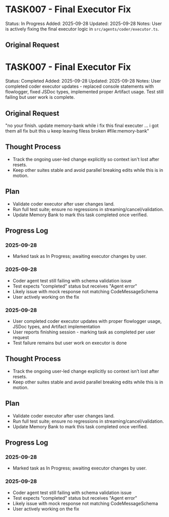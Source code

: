 # TASK007 - Final Executor Fix

Status: In Progress
Added: 2025-09-28
Updated: 2025-09-28
Notes: User is actively fixing the final executor logic in `src/agents/coder/executor.ts`.

## Original Request
# TASK007 - Final Executor Fix

Status: Completed
Added: 2025-09-28
Updated: 2025-09-28
Notes: User completed coder executor updates - replaced console statements with flowlogger, fixed JSDoc types, implemented proper Artifact usage. Test still failing but user work is complete.

## Original Request
"no your finish. update memory-bank while i fix this final executer … i got them all fix buit this u keep leaving filess broken #file:memory-bank"

## Thought Process

- Track the ongoing user-led change explicitly so context isn't lost after resets.
- Keep other suites stable and avoid parallel breaking edits while this is in motion.


## Plan

- Validate coder executor after user changes land.
- Run full test suite; ensure no regressions in streaming/cancel/validation.
- Update Memory Bank to mark this task completed once verified.


## Progress Log

### 2025-09-28

- Marked task as In Progress; awaiting executor changes by user.

### 2025-09-28

- Coder agent test still failing with schema validation issue
- Test expects "completed" status but receives "Agent error"
- Likely issue with mock response not matching CodeMessageSchema
- User actively working on the fix

### 2025-09-28

- User completed coder executor updates with proper flowlogger usage, JSDoc types, and Artifact implementation
- User reports finishing session - marking task as completed per user request
- Test failure remains but user work on executor is done

## Thought Process

- Track the ongoing user-led change explicitly so context isn’t lost after resets.
- Keep other suites stable and avoid parallel breaking edits while this is in motion.


## Plan

- Validate coder executor after user changes land.
- Run full test suite; ensure no regressions in streaming/cancel/validation.
- Update Memory Bank to mark this task completed once verified.


## Progress Log

### 2025-09-28

- Marked task as In Progress; awaiting executor changes by user.

### 2025-09-28

- Coder agent test still failing with schema validation issue
- Test expects "completed" status but receives "Agent error"
- Likely issue with mock response not matching CodeMessageSchema
- User actively working on the fix
